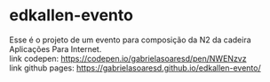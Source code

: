 # edkallen-evento
Esse é o projeto de um evento para composição da N2 da cadeira Aplicações Para Internet. </br>
link codepen: https://codepen.io/gabrielasoaresd/pen/NWENzvz </br>
link github pages: https://gabrielasoaresd.github.io/edkallen-evento/

